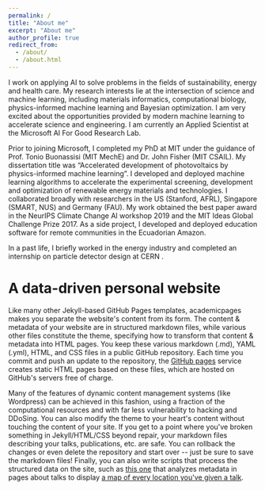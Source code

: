 ```yaml
---
permalink: /
title: "About me"
excerpt: "About me"
author_profile: true
redirect_from: 
  - /about/
  - /about.html
---
```


I work on applying AI to solve problems in the fields of sustainability, energy and health care. My research interests lie at the intersection of science and machine learning, including materials informatics, computational biology, physics-informed machine learning and Bayesian optimization. I am very excited about the opportunities provided by modern machine learning to accelerate science and engineering. I am currently an Applied Scientist at the Microsoft AI For Good Research Lab.

Prior to joining Microsoft, I completed my PhD at MIT under the guidance of Prof. Tonio Buonassisi (MIT MechE) and Dr. John Fisher (MIT CSAIL). My dissertation title was “Accelerated development of photovoltaics by physics-informed machine learning”. I developed and deployed machine learning algorithms to accelerate the experimental screening, development and optimization of renewable energy materials and technologies. I collaborated broadly with researchers in the US (Stanford, AFRL), Singapore (SMART, NUS) and Germany (FAU). My work obtained the best paper award in the NeurIPS Climate Change AI workshop 2019 and the MIT Ideas Global Challenge Prize 2017. As a side project, I developed and deployed education software for remote communities in the Ecuadorian Amazon.

In a past life, I briefly worked in the energy industry and completed an internship on particle detector design at CERN .

A data-driven personal website
======
Like many other Jekyll-based GitHub Pages templates, academicpages makes you separate the website's content from its form. The content & metadata of your website are in structured markdown files, while various other files constitute the theme, specifying how to transform that content & metadata into HTML pages. You keep these various markdown (.md), YAML (.yml), HTML, and CSS files in a public GitHub repository. Each time you commit and push an update to the repository, the [GitHub pages](https://pages.github.com/) service creates static HTML pages based on these files, which are hosted on GitHub's servers free of charge.

Many of the features of dynamic content management systems (like Wordpress) can be achieved in this fashion, using a fraction of the computational resources and with far less vulnerability to hacking and DDoSing. You can also modify the theme to your heart's content without touching the content of your site. If you get to a point where you've broken something in Jekyll/HTML/CSS beyond repair, your markdown files describing your talks, publications, etc. are safe. You can rollback the changes or even delete the repository and start over -- just be sure to save the markdown files! Finally, you can also write scripts that process the structured data on the site, such as [this one](https://github.com/academicpages/academicpages.github.io/blob/master/talkmap.ipynb) that analyzes metadata in pages about talks to display [a map of every location you've given a talk](https://academicpages.github.io/talkmap.html).
